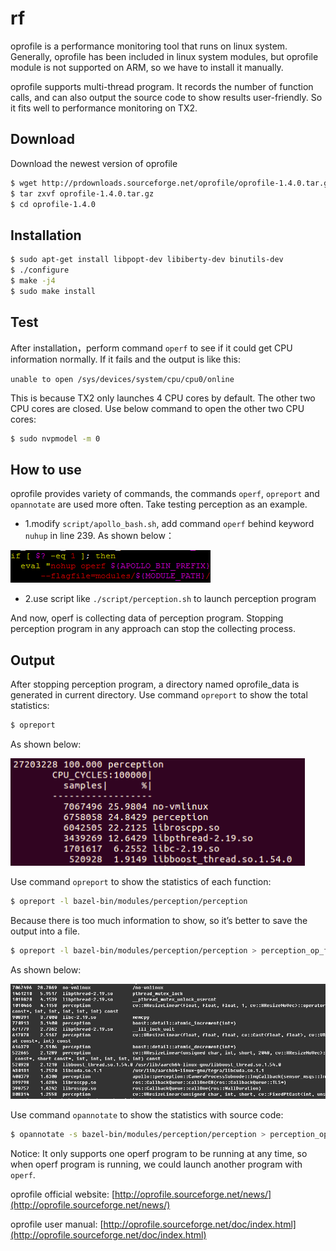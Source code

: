# rf

oprofile is a performance monitoring tool that runs on linux system. Generally, oprofile has been included in linux system modules, but oprofile module is not supported on ARM, so we have to install it manually.

oprofile supports multi-thread program. It records the number of function calls, and can also output the source code to show results user-friendly. So it fits well to performance monitoring on TX2.


## Download
Download the newest version of oprofile
```bash
$ wget http://prdownloads.sourceforge.net/oprofile/oprofile-1.4.0.tar.gz
$ tar zxvf oprofile-1.4.0.tar.gz
$ cd oprofile-1.4.0
```
## Installation 
```bash
$ sudo apt-get install libpopt-dev libiberty-dev binutils-dev
$ ./configure
$ make -j4
$ sudo make install
```
## Test
After installation，perform command `operf` to see if it could get CPU information normally. If it fails and the output is like this:

`unable to open /sys/devices/system/cpu/cpu0/online`

This is because TX2 only launches 4 CPU cores by default. The other two CPU cores are closed.
Use below command to open the other two CPU cores:
```bash
$ sudo nvpmodel -m 0
```

## How to use
oprofile provides variety of commands, the commands `operf`, `opreport` and `opannotate` are used more often.
Take testing perception as an example.

* 1.modify `script/apollo_bash.sh`, add command `operf` behind keyword `nuhup` in line 239. As shown below：

![operf_command](images/TX2/operf_command.png)

* 2.use script like `./script/perception.sh` to launch perception program

And now, operf is collecting data of perception program. Stopping perception program in any approach can stop the collecting process.

## Output
After stopping perception program, a directory named oprofile_data is generated in current directory.
Use command `opreport` to show the total statistics:
```bash
$ opreport
```
As shown below:

![opreport_](images/TX2/opreport_.png)

Use command `opreport` to show the statistics of each function:
```bash
$ opreport -l bazel-bin/modules/perception/perception 
```
Because there is too much information to show, so it’s better to save the output into a file.
```bash
$ opreport -l bazel-bin/modules/perception/perception > perception_op_funcs.md
```
As shown below:

![opreport_file](images/TX2/opreport_file.png)

Use command `opannotate` to show the statistics with source code:
```bash
$ opannotate -s bazel-bin/modules/perception/perception > perception_op_details.md
```

Notice:
It only supports one operf program to be running at any time, so when operf program is running, we could launch another program with `operf`.


oprofile official website:
[http://oprofile.sourceforge.net/news/](http://oprofile.sourceforge.net/news/)

oprofile user manual:
[http://oprofile.sourceforge.net/doc/index.html](http://oprofile.sourceforge.net/doc/index.html)

